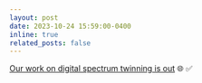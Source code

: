 ```yaml
---
layout: post
date: 2023-10-24 15:59:00-0400
inline: true
related_posts: false
---
```


[Our work on digital spectrum twinning is out](https://ieeexplore.ieee.org/document/10293151) &#x1F310; &#x2705;
